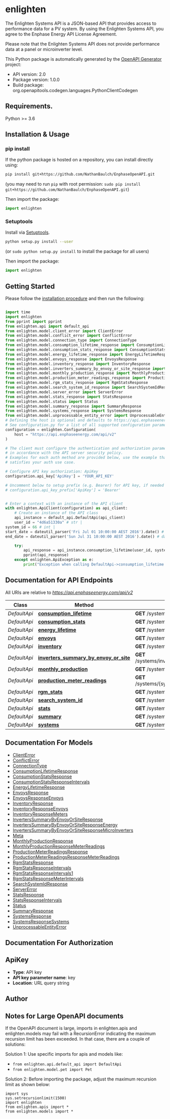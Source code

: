 # enlighten
The Enlighten Systems API is a JSON-based API that provides access to performance data for a PV system. By using the Enlighten Systems API, you agree to the Enphase Energy API License Agreement.

Please note that the Enlighten Systems API does not provide performance data at a panel or microinverter level.

This Python package is automatically generated by the [OpenAPI Generator](https://openapi-generator.tech) project:

- API version: 2.0
- Package version: 1.0.0
- Build package: org.openapitools.codegen.languages.PythonClientCodegen

## Requirements.

Python >= 3.6

## Installation & Usage
### pip install

If the python package is hosted on a repository, you can install directly using:

```sh
pip install git+https://github.com/NathanBaulch/EnphaseOpenAPI.git
```
(you may need to run `pip` with root permission: `sudo pip install git+https://github.com/NathanBaulch/EnphaseOpenAPI.git`)

Then import the package:
```python
import enlighten
```

### Setuptools

Install via [Setuptools](http://pypi.python.org/pypi/setuptools).

```sh
python setup.py install --user
```
(or `sudo python setup.py install` to install the package for all users)

Then import the package:
```python
import enlighten
```

## Getting Started

Please follow the [installation procedure](#installation--usage) and then run the following:

```python

import time
import enlighten
from pprint import pprint
from enlighten.api import default_api
from enlighten.model.client_error import ClientError
from enlighten.model.conflict_error import ConflictError
from enlighten.model.connection_type import ConnectionType
from enlighten.model.consumption_lifetime_response import ConsumptionLifetimeResponse
from enlighten.model.consumption_stats_response import ConsumptionStatsResponse
from enlighten.model.energy_lifetime_response import EnergyLifetimeResponse
from enlighten.model.envoys_response import EnvoysResponse
from enlighten.model.inventory_response import InventoryResponse
from enlighten.model.inverters_summary_by_envoy_or_site_response import InvertersSummaryByEnvoyOrSiteResponse
from enlighten.model.monthly_production_response import MonthlyProductionResponse
from enlighten.model.production_meter_readings_response import ProductionMeterReadingsResponse
from enlighten.model.rgm_stats_response import RgmStatsResponse
from enlighten.model.search_system_id_response import SearchSystemIdResponse
from enlighten.model.server_error import ServerError
from enlighten.model.stats_response import StatsResponse
from enlighten.model.status import Status
from enlighten.model.summary_response import SummaryResponse
from enlighten.model.systems_response import SystemsResponse
from enlighten.model.unprocessable_entity_error import UnprocessableEntityError
# Defining the host is optional and defaults to https://api.enphaseenergy.com/api/v2
# See configuration.py for a list of all supported configuration parameters.
configuration = enlighten.Configuration(
    host = "https://api.enphaseenergy.com/api/v2"
)

# The client must configure the authentication and authorization parameters
# in accordance with the API server security policy.
# Examples for each auth method are provided below, use the example that
# satisfies your auth use case.

# Configure API key authorization: ApiKey
configuration.api_key['ApiKey'] = 'YOUR_API_KEY'

# Uncomment below to setup prefix (e.g. Bearer) for API key, if needed
# configuration.api_key_prefix['ApiKey'] = 'Bearer'


# Enter a context with an instance of the API client
with enlighten.ApiClient(configuration) as api_client:
    # Create an instance of the API class
    api_instance = default_api.DefaultApi(api_client)
    user_id = "4d6a51330a" # str | 
system_id = 66 # int | 
start_date = dateutil_parser('Fri Jul 01 10:00:00 AEST 2016').date() # date | The date on which to start the time series. Defaults to the system's operational date. (optional)
end_date = dateutil_parser('Sun Jul 31 10:00:00 AEST 2016').date() # date | The last date to include in the time series. Defaults to yesterday or the last day the system reported, whichever is earlier. (optional)

    try:
        api_response = api_instance.consumption_lifetime(user_id, system_id, start_date=start_date, end_date=end_date)
        pprint(api_response)
    except enlighten.ApiException as e:
        print("Exception when calling DefaultApi->consumption_lifetime: %s\n" % e)
```

## Documentation for API Endpoints

All URIs are relative to *https://api.enphaseenergy.com/api/v2*

Class | Method | HTTP request | Description
------------ | ------------- | ------------- | -------------
*DefaultApi* | [**consumption_lifetime**](docs/DefaultApi.md#consumption_lifetime) | **GET** /systems/{system_id}/consumption_lifetime | 
*DefaultApi* | [**consumption_stats**](docs/DefaultApi.md#consumption_stats) | **GET** /systems/{system_id}/consumption_stats | 
*DefaultApi* | [**energy_lifetime**](docs/DefaultApi.md#energy_lifetime) | **GET** /systems/{system_id}/energy_lifetime | 
*DefaultApi* | [**envoys**](docs/DefaultApi.md#envoys) | **GET** /systems/{system_id}/envoys | 
*DefaultApi* | [**inventory**](docs/DefaultApi.md#inventory) | **GET** /systems/{system_id}/inventory | 
*DefaultApi* | [**inverters_summary_by_envoy_or_site**](docs/DefaultApi.md#inverters_summary_by_envoy_or_site) | **GET** /systems/inverters_summary_by_envoy_or_site | 
*DefaultApi* | [**monthly_production**](docs/DefaultApi.md#monthly_production) | **GET** /systems/{system_id}/monthly_production | 
*DefaultApi* | [**production_meter_readings**](docs/DefaultApi.md#production_meter_readings) | **GET** /systems/{system_id}/production_meter_readings | 
*DefaultApi* | [**rgm_stats**](docs/DefaultApi.md#rgm_stats) | **GET** /systems/{system_id}/rgm_stats | 
*DefaultApi* | [**search_system_id**](docs/DefaultApi.md#search_system_id) | **GET** /systems/search_system_id | 
*DefaultApi* | [**stats**](docs/DefaultApi.md#stats) | **GET** /systems/{system_id}/stats | 
*DefaultApi* | [**summary**](docs/DefaultApi.md#summary) | **GET** /systems/{system_id}/summary | 
*DefaultApi* | [**systems**](docs/DefaultApi.md#systems) | **GET** /systems | 


## Documentation For Models

 - [ClientError](docs/ClientError.md)
 - [ConflictError](docs/ConflictError.md)
 - [ConnectionType](docs/ConnectionType.md)
 - [ConsumptionLifetimeResponse](docs/ConsumptionLifetimeResponse.md)
 - [ConsumptionStatsResponse](docs/ConsumptionStatsResponse.md)
 - [ConsumptionStatsResponseIntervals](docs/ConsumptionStatsResponseIntervals.md)
 - [EnergyLifetimeResponse](docs/EnergyLifetimeResponse.md)
 - [EnvoysResponse](docs/EnvoysResponse.md)
 - [EnvoysResponseEnvoys](docs/EnvoysResponseEnvoys.md)
 - [InventoryResponse](docs/InventoryResponse.md)
 - [InventoryResponseEnvoys](docs/InventoryResponseEnvoys.md)
 - [InventoryResponseMeters](docs/InventoryResponseMeters.md)
 - [InvertersSummaryByEnvoyOrSiteResponse](docs/InvertersSummaryByEnvoyOrSiteResponse.md)
 - [InvertersSummaryByEnvoyOrSiteResponseEnergy](docs/InvertersSummaryByEnvoyOrSiteResponseEnergy.md)
 - [InvertersSummaryByEnvoyOrSiteResponseMicroInverters](docs/InvertersSummaryByEnvoyOrSiteResponseMicroInverters.md)
 - [Meta](docs/Meta.md)
 - [MonthlyProductionResponse](docs/MonthlyProductionResponse.md)
 - [MonthlyProductionResponseMeterReadings](docs/MonthlyProductionResponseMeterReadings.md)
 - [ProductionMeterReadingsResponse](docs/ProductionMeterReadingsResponse.md)
 - [ProductionMeterReadingsResponseMeterReadings](docs/ProductionMeterReadingsResponseMeterReadings.md)
 - [RgmStatsResponse](docs/RgmStatsResponse.md)
 - [RgmStatsResponseIntervals](docs/RgmStatsResponseIntervals.md)
 - [RgmStatsResponseIntervals1](docs/RgmStatsResponseIntervals1.md)
 - [RgmStatsResponseMeterIntervals](docs/RgmStatsResponseMeterIntervals.md)
 - [SearchSystemIdResponse](docs/SearchSystemIdResponse.md)
 - [ServerError](docs/ServerError.md)
 - [StatsResponse](docs/StatsResponse.md)
 - [StatsResponseIntervals](docs/StatsResponseIntervals.md)
 - [Status](docs/Status.md)
 - [SummaryResponse](docs/SummaryResponse.md)
 - [SystemsResponse](docs/SystemsResponse.md)
 - [SystemsResponseSystems](docs/SystemsResponseSystems.md)
 - [UnprocessableEntityError](docs/UnprocessableEntityError.md)


## Documentation For Authorization


## ApiKey

- **Type**: API key
- **API key parameter name**: key
- **Location**: URL query string


## Author




## Notes for Large OpenAPI documents
If the OpenAPI document is large, imports in enlighten.apis and enlighten.models may fail with a
RecursionError indicating the maximum recursion limit has been exceeded. In that case, there are a couple of solutions:

Solution 1:
Use specific imports for apis and models like:
- `from enlighten.api.default_api import DefaultApi`
- `from enlighten.model.pet import Pet`

Solution 2:
Before importing the package, adjust the maximum recursion limit as shown below:
```
import sys
sys.setrecursionlimit(1500)
import enlighten
from enlighten.apis import *
from enlighten.models import *
```

